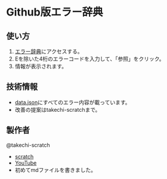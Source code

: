 # Github版エラー辞典

## 使い方
1. [エラー辞典](https://takechi-scratch.github.io/cs_error-dictionary/)にアクセスする。
2. Eを除いた4桁のエラーコードを入力して、「参照」をクリック。
3. 情報が表示されます。

## 技術情報
- [data.json](https://github.com/takechi-scratch/cs_error-dictionary/blob/main/error/data.json)にすべてのエラー内容が載っています。
- 改善の提案はtakechi-scratchまで。

## 製作者
@takechi-scratch
- [scratch](https://scratch.mit.edu/users/takechi-scratch/)
- [YouTube](https://www.youtube.com/channel/UClAqqdpFsNUFwCTsSodHV5A)
- 初めてmdファイルを書きました。
